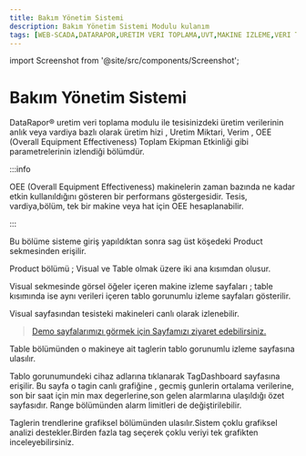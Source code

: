 ```yaml
---
title: Bakım Yönetim Sistemi
description: Bakım Yönetim Sistemi Modulu kulanım 
tags: [WEB-SCADA,DATARAPOR,URETIM VERI TOPLAMA,UVT,MAKINE IZLEME,VERI TOPLAMA,MAKINE TAKIP,OEE IZLEME,FABRIKA IZLEME,SCADA KURULUM,WEB SCADA NASIL KURULUR,WEB SCADA NEDIR,TESIS IZLEME]
---
```


import Screenshot from '@site/src/components/Screenshot';

# Bakım Yönetim Sistemi

DataRapor® uretim veri toplama modulu ile tesisinizdeki üretim verilerinin anlık veya vardiya bazlı olarak üretim hizi , Uretim Miktari, Verim ,
OEE (Overall Equipment Effectiveness)  Toplam Ekipman Etkinliği gibi parametrelerinin  izlendiği bölümdür.



 :::info

OEE (Overall Equipment Effectiveness)  makinelerin zaman bazında ne kadar etkin kullanıldığını gösteren bir performans göstergesidir. Tesis, vardiya,bölüm, tek bir makine veya hat için OEE hesaplanabilir.

:::


Bu bölüme sisteme giriş yapıldıktan sonra sag üst köşedeki Product sekmesinden erişilir.


Product bölümü ; Visual ve Table olmak üzere iki ana kısımdan olusur.


 
Visual sekmesinde görsel öğeler içeren makine izleme sayfaları  ; table kısımında ise aynı verileri içeren tablo gorunumlu izleme sayfaları gösterilir.

<Screenshot url='/img/uvt1.png' />

Visual sayfasından tesisteki makineleri canlı olarak izlenebilir.



> [Demo sayfalarımızı görmek için Sayfamızı ziyaret edebilirsiniz.](https://demo.datarapor.com)



Table bölümünden o makineye ait taglerin tablo gorunumlu izleme sayfasına ulasılır.


<Screenshot url='/img/uvt2.png' />


Tablo gorunumundeki cihaz adlarına tıklanarak TagDashboard sayfasına erişilir.
Bu sayfa o tagin canlı grafiğine , gecmiş gunlerin ortalama verilerine, son bir saat için min max degerlerine,son gelen alarmlarına ulaşıldığı özet sayfasıdır.
Range bölümünden alarm limitleri de değiştirilebilir.

<Screenshot url='/img/uvt3.png' />


Taglerin trendlerine grafiksel bölümünden ulasılır.Sistem çoklu grafiksel analizi destekler.Birden fazla tag seçerek çoklu veriyi tek grafikten inceleyebilirsiniz.


 



